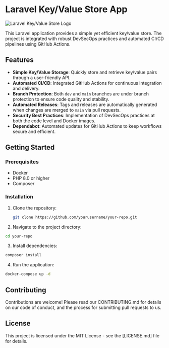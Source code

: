 # Laravel Key/Value Store App

![Laravel Key/Value Store Logo](https://cdn.techinasia.com/data/images/4Zlfu3dDsrZiP1crHogK6Qf5uL0oJypPCzKIUg4K.png)

This Laravel application provides a simple yet efficient key/value store. The project is integrated with robust DevSecOps practices and automated CI/CD pipelines using GitHub Actions.

## Features

- **Simple Key/Value Storage**: Quickly store and retrieve key/value pairs through a user-friendly API.
- **Automated CI/CD**: Integrated GitHub Actions for continuous integration and delivery.
- **Branch Protection**: Both `dev` and `main` branches are under branch protection to ensure code quality and stability.
- **Automated Releases**: Tags and releases are automatically generated when changes are merged to `main` via pull requests.
- **Security Best Practices**: Implementation of DevSecOps practices at both the code level and Docker images.
- **Dependabot**: Automated updates for GitHub Actions to keep workflows secure and efficient.

## Getting Started

### Prerequisites

- Docker
- PHP 8.0 or higher
- Composer

### Installation

1. Clone the repository:
   ```bash
   git clone https://github.com/yourusername/your-repo.git
   ```

2. Navigate to the project directory:

```bash
cd your-repo
```

3. Install dependencies:

```bash
composer install
```

4. Run the application:

```bash
docker-compose up -d
```

## Contributing

Contributions are welcome! Please read our CONTRIBUTING.md for details on our code of conduct, and the process for submitting pull requests to us.

## License

This project is licensed under the MIT License - see the [LICENSE.md] file for details.

